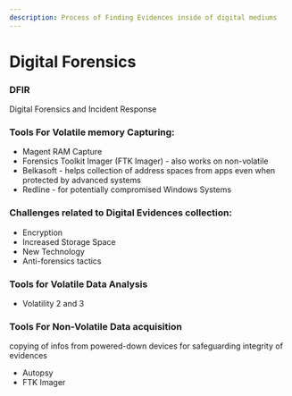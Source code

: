 ```yaml
---
description: Process of Finding Evidences inside of digital mediums
---
```


# Digital Forensics

### DFIR&#x20;

Digital Forensics and Incident Response

### Tools For Volatile memory Capturing:

* Magent RAM Capture
* Forensics Toolkit Imager (FTK Imager) - also works on non-volatile
* Belkasoft - helps collection of address spaces from apps even when protected by advanced systems
* Redline - for potentially compromised Windows Systems

### Challenges related to Digital Evidences collection:

* Encryption
* Increased Storage Space
* New Technology
* Anti-forensics tactics

### Tools for Volatile Data Analysis

* Volatility 2 and 3

### Tools For Non-Volatile Data acquisition

copying of infos from powered-down devices for safeguarding integrity of evidences

* Autopsy
* FTK Imager
